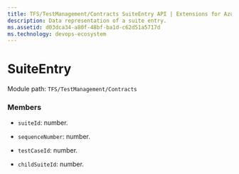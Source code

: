 ```yaml
---
title: TFS/TestManagement/Contracts SuiteEntry API | Extensions for Azure DevOps Services
description: Data representation of a suite entry.
ms.assetid: d03dca34-a80f-48bf-ba1d-c62d51a5717d
ms.technology: devops-ecosystem
---
```


# SuiteEntry

Module path: `TFS/TestManagement/Contracts`


### Members

* `suiteId`: number.

* `sequenceNumber`: number.

* `testCaseId`: number.

* `childSuiteId`: number. 

